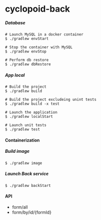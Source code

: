 # cyclopoid-back

##### Database
```
# Launch MySQL in a docker container
$ ./gradlew envStart

# Stop the container with MySQL
$ ./gradlew envStop

# Perform db restore
$ ./gradlew dbRestore
```

##### App local
```
# Build the project
$ ./gradlew build

# Build the project excludeing unint tests
$ ./gradlew build -x test

# Launch the application
$ ./gradlew localStart 

# Launch unit tests
$ ./gradlew test
```

#### Containerization

##### Build image
```
$ ./gradlew image
```

##### Launch Back service
```
$ ./gradlew backStart
```

#### API
* form/all
* form/by/id/{formId}
